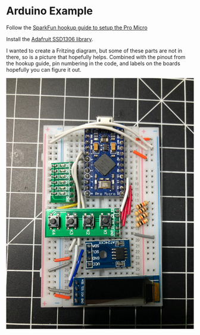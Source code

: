 # Arduino Example

Follow the [SparkFun hookup guide to setup the Pro Micro](https://learn.sparkfun.com/tutorials/pro-micro--fio-v3-hookup-guide/all)

Install the [Adafruit SSD1306 library](https://learn.adafruit.com/monochrome-oled-breakouts/arduino-library-and-examples#arduino-library-and-examples).

I wanted to create a Fritzing diagram, but some of these parts are not in there, so is a picture that hopefully helps. Combined with the pinout from the hookup guide, pin numbering in the code, and labels on the boards hopefully you can figure it out.

![Breadboard Wiring](./hackerbox-0029-field-kit-modules-breadboard.jpg?raw=true "Breadboard Wiring")
